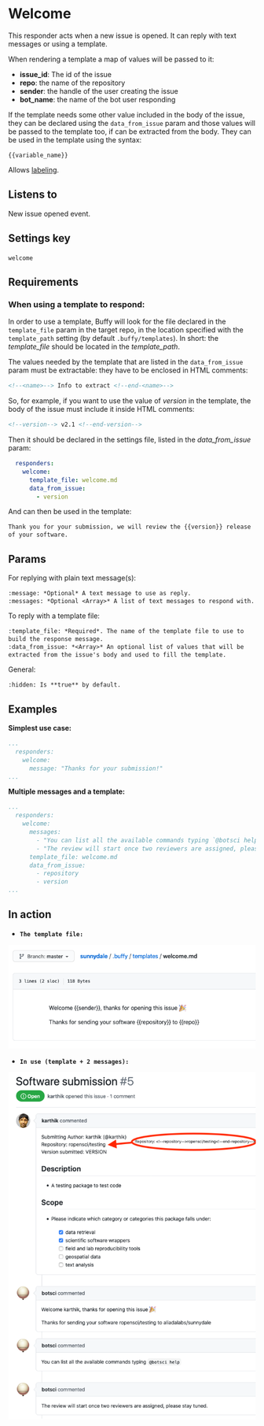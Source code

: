 Welcome
=======

This responder acts when a new issue is opened. It can reply with text messages or using a template.

When rendering a template a map of values will be passed to it:
- **issue_id**: The id of the issue
- **repo**: the name of the repository
- **sender**: the handle of the user creating the issue
- **bot_name**: the name of the bot user responding

If the template needs some other value included in the body of the issue, they can be declared using the `data_from_issue` param and those values will be passed to the template too, if can be extracted from the body. They can be used in the template using the syntax:
```
{{variable_name}}
```

Allows [labeling](../labeling).

## Listens to

New issue opened event.

## Settings key

`welcome`

## Requirements

### When using a template to respond:

In order to use a template, Buffy will look for the file declared in the `template_file` param in the target repo, in the location specified with the `template_path` setting (by default `.buffy/templates`). In short: the *template_file* should be located in the *template_path*.

The values needed by the template that are listed in the `data_from_issue` param must be extractable: they have to be enclosed in HTML comments:

```html
<!--<name>--> Info to extract <!--end-<name>-->
```
So, for example, if you want to use the value of _version_ in the template, the body of the issue must include it inside HTML comments:
```html
<!--version--> v2.1 <!--end-version-->
```
Then it should be declared in the settings file, listed in the _data_from_issue_ param:
```yaml
  responders:
    welcome:
      template_file: welcome.md
      data_from_issue:
        - version
```

And can then be used in the template:
```
Thank you for your submission, we will review the {{version}} release of your software.
```


## Params

For replying with plain text message(s):
```eval_rst
:message: *Optional* A text message to use as reply.
:messages: *Optional <Array>* A list of text messages to respond with.

```

To reply with a template file:
```eval_rst
:template_file: *Required*. The name of the template file to use to build the response message.
:data_from_issue: *<Array>* An optional list of values that will be extracted from the issue's body and used to fill the template.

```

General:
```eval_rst
:hidden: Is **true** by default.

```

## Examples

**Simplest use case:**
```yaml
...
  responders:
    welcome:
      message: "Thanks for your submission!"
...
```

**Multiple messages and a template:**
```yaml
...
  responders:
    welcome:
      messages:
        - "You can list all the available commands typing `@botsci help`"
        - "The review will start once two reviewers are assigned, please stay tuned."
      template_file: welcome.md
      data_from_issue:
        - repository
        - version
...
```
## In action

* **`The template file:`**

![](../images/responders/welcome_1.png "Welcome responder in action, the template")

* **`In use (template + 2 messages):`**

![](../images/responders/welcome_2.png "Welcome responder in action")
